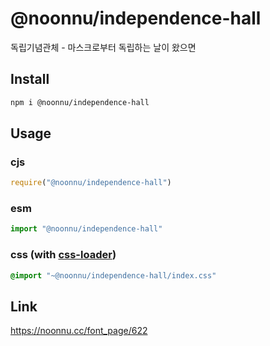 # @noonnu/independence-hall
독립기념관체 - 마스크로부터 독립하는 날이 왔으면

## Install
```sh
npm i @noonnu/independence-hall
```
## Usage
### cjs
```js
require("@noonnu/independence-hall")
```
### esm
```js
import "@noonnu/independence-hall"
```
### css (with [css-loader](https://github.com/webpack-contrib/css-loader))
```css
@import "~@noonnu/independence-hall/index.css"
```

## Link
https://noonnu.cc/font_page/622